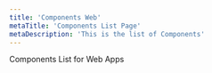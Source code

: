 ```yaml
---
title: 'Components Web'
metaTitle: 'Components List Page'
metaDescription: 'This is the list of Components'
---
```


Components List for Web Apps
